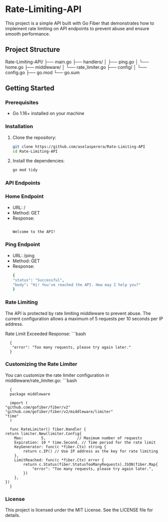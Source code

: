# Rate-Limiting-API

This project is a simple API built with Go Fiber that demonstrates how to implement rate limiting on API endpoints to prevent abuse and ensure smooth performance.

## Project Structure

Rate-Limiting-API/
├── main.go
├── handlers/
│ ├── ping.go
│ └── home.go
├── middleware/
│ └── rate_limiter.go
├── config/
│ └── config.go
├── go.mod
└── go.sum

## Getting Started

### Prerequisites

- Go 1.16+ installed on your machine

### Installation

1. Clone the repository:
   ```bash
   git clone https://github.com/aselasperera/Rate-Limiting-API
   cd Rate-Limiting-API
2. Install the dependencies:
    ```bash
    go mod tidy

### API Endpoints
### Home Endpoint
- URL: /
- Method: GET
- Response:
    ```bash
    
    Welcome to the API!

### Ping Endpoint
- URL: /ping
- Method: GET
- Response:
     ```bash
     {
    "status": "Successful",
    "body": "Hi! You've reached the API. How may I help you?"
     }
### Rate Limiting
The API is protected by rate limiting middleware to prevent abuse. The current configuration allows a maximum of 5 requests per 10 seconds per IP address.

Rate Limit Exceeded Response:
      ```bash
      
      {
       "error": "Too many requests, please try again later."
      }
### Customizing the Rate Limiter
You can customize the rate limiter configuration in middleware/rate_limiter.go:
      ```bash
      
      {
      package middleware

      import (
    "github.com/gofiber/fiber/v2"
    "github.com/gofiber/fiber/v2/middleware/limiter"
    "time"
      )

      func RateLimiter() fiber.Handler {
    return limiter.New(limiter.Config{
        Max:        5,              // Maximum number of requests
        Expiration: 10 * time.Second, // Time period for the rate limit
        KeyGenerator: func(c *fiber.Ctx) string {
            return c.IP() // Use IP address as the key for rate limiting
        },
        LimitReached: func(c *fiber.Ctx) error {
            return c.Status(fiber.StatusTooManyRequests).JSON(fiber.Map{
                "error": "Too many requests, please try again later.",
            })
        },
    })
      }


### License

This project is licensed under the MIT License. See the LICENSE file for details.


